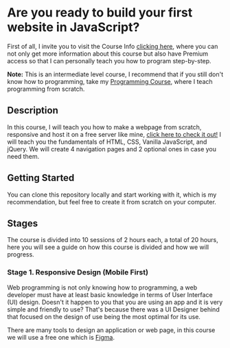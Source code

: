 # Are you ready to build your first website in JavaScript?
First of all, I invite you to visit the Course Info [clicking here](https://discord.com/channels/1084144643966517249/1088861350832394434/1100873039073263716), where you can not only get more information about this course but also have Premium access so that I can personally teach you how to program step-by-step.

**Note:** This is an intermediate level course, I recommend that if you still don't know how to programming, take my [Programming Course](https://github.com/JorgeSarricolea/Programming-Course), where I teach programming from scratch.

## Description
In this course, I will teach you how to make a webpage from scratch, responsive and host it on a free server like mine, [click here to check it out!](https://jogesarricolea.com) I will teach you the fundamentals of HTML, CSS, Vanilla JavaScript, and jQuery. We will create 4 navigation pages and 2 optional ones in case you need them.

## Getting Started
You can clone this repository locally and start working with it, which is my recommendation, but feel free to create it from scratch on your computer.

## Stages
The course is divided into 10 sessions of 2 hours each, a total of 20 hours, here you will see a guide on how this course is divided and how we will progress.

### Stage 1. Responsive Design (Mobile First)
Web programming is not only knowing how to programming, a web developer must have at least basic knowledge in terms of User Interface (UI) design. Doesn't it happen to you that you are using an app and it is very simple and friendly to use? That's because there was a UI Designer behind that focused on the design of use being the most optimal for its use.

There are many tools to design an application or web page, in this course we will use a free one which is [Figma](https://www.figma.com).


